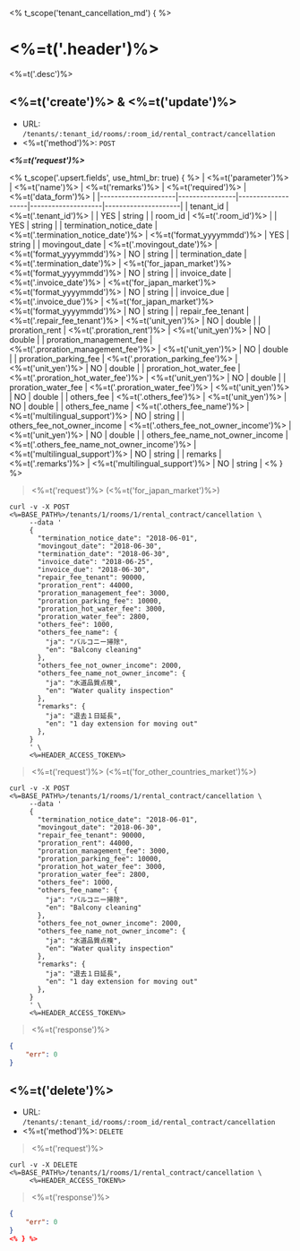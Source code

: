 <% t_scope('tenant_cancellation_md') { %>
# <%=t('.header')%>

<%=t('.desc')%>

## <%=t('create')%> & <%=t('update')%>

- URL: `/tenants/:tenant_id/rooms/:room_id/rental_contract/cancellation`
- <%=t('method')%>: `POST`

***<%=t('request')%>***

<% t_scope('.upsert.fields', use_html_br: true) { %>
| <%=t('parameter')%> | <%=t('name')%> | <%=t('remarks')%> | <%=t('required')%> | <%=t('data_form')%> |
|---------------------|----------------|-------------------|--------------------|---------------------|
| tenant_id | <%=t('.tenant_id')%> | | YES | string |
| room_id | <%=t('.room_id')%> | | YES | string |
| termination_notice_date | <%=t('.termination_notice_date')%> | <%=t('format_yyyymmdd')%> | YES | string |
| movingout_date | <%=t('.movingout_date')%> | <%=t('format_yyyymmdd')%> | NO | string |
| termination_date | <%=t('.termination_date')%> | <%=t('for_japan_market')%><br><%=t('format_yyyymmdd')%> | NO | string |
| invoice_date | <%=t('.invoice_date')%> | <%=t('for_japan_market')%><br><%=t('format_yyyymmdd')%> | NO | string |
| invoice_due | <%=t('.invoice_due')%> | <%=t('for_japan_market')%><br><%=t('format_yyyymmdd')%> | NO | string |
| repair_fee_tenant | <%=t('.repair_fee_tenant')%> | <%=t('unit_yen')%> | NO | double |
| proration_rent | <%=t('.proration_rent')%> | <%=t('unit_yen')%> | NO | double |
| proration_management_fee | <%=t('.proration_management_fee')%> | <%=t('unit_yen')%> | NO | double |
| proration_parking_fee | <%=t('.proration_parking_fee')%> | <%=t('unit_yen')%> | NO | double |
| proration_hot_water_fee | <%=t('.proration_hot_water_fee')%> | <%=t('unit_yen')%> | NO | double |
| proration_water_fee | <%=t('.proration_water_fee')%> | <%=t('unit_yen')%> | NO | double |
| others_fee | <%=t('.others_fee')%> | <%=t('unit_yen')%> | NO | double |
| others_fee_name | <%=t('.others_fee_name')%> | <%=t('multilingual_support')%> | NO | string |
| others_fee_not_owner_income | <%=t('.others_fee_not_owner_income')%> | <%=t('unit_yen')%> | NO | double |
| others_fee_name_not_owner_income | <%=t('.others_fee_name_not_owner_income')%> | <%=t('multilingual_support')%> | NO | string |
| remarks | <%=t('.remarks')%> | <%=t('multilingual_support')%> | NO | string |
<% } %>

> <%=t('request')%> (<%=t('for_japan_market')%>)

```shell
curl -v -X POST <%=BASE_PATH%>/tenants/1/rooms/1/rental_contract/cancellation \
     --data '
     {
       "termination_notice_date": "2018-06-01",
       "movingout_date": "2018-06-30",
       "termination_date": "2018-06-30",
       "invoice_date": "2018-06-25",
       "invoice_due": "2018-06-30",
       "repair_fee_tenant": 90000,
       "proration_rent": 44000,
       "proration_management_fee": 3000,
       "proration_parking_fee": 10000,
       "proration_hot_water_fee": 3000,
       "proration_water_fee": 2800,
       "others_fee": 1000,
       "others_fee_name": {
         "ja": "バルコニー掃除",
         "en": "Balcony cleaning"
       },
       "others_fee_not_owner_income": 2000,
       "others_fee_name_not_owner_income": {
         "ja": "水道品質点検",
         "en": "Water quality inspection"
       },
       "remarks": {
         "ja": "退去１日延長",
         "en": "1 day extension for moving out"
       },
     }
     ' \
     <%=HEADER_ACCESS_TOKEN%>
```

> <%=t('request')%> (<%=t('for_other_countries_market')%>)

```shell
curl -v -X POST <%=BASE_PATH%>/tenants/1/rooms/1/rental_contract/cancellation \
     --data '
     {
       "termination_notice_date": "2018-06-01",
       "movingout_date": "2018-06-30",
       "repair_fee_tenant": 90000,
       "proration_rent": 44000,
       "proration_management_fee": 3000,
       "proration_parking_fee": 10000,
       "proration_hot_water_fee": 3000,
       "proration_water_fee": 2800,
       "others_fee": 1000,
       "others_fee_name": {
         "ja": "バルコニー掃除",
         "en": "Balcony cleaning"
       },
       "others_fee_not_owner_income": 2000,
       "others_fee_name_not_owner_income": {
         "ja": "水道品質点検",
         "en": "Water quality inspection"
       },
       "remarks": {
         "ja": "退去１日延長",
         "en": "1 day extension for moving out"
       },
     }
     ' \
     <%=HEADER_ACCESS_TOKEN%>
```

> <%=t('response')%>

```json
{
    "err": 0
}
```

## <%=t('delete')%>

- URL: `/tenants/:tenant_id/rooms/:room_id/rental_contract/cancellation`
- <%=t('method')%>: `DELETE`

> <%=t('request')%>

```shell
curl -v -X DELETE <%=BASE_PATH%>/tenants/1/rooms/1/rental_contract/cancellation \
     <%=HEADER_ACCESS_TOKEN%>
```

> <%=t('response')%>

```json
{
    "err": 0
}
<% } %>
